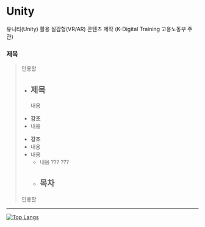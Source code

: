 # Unity
유니티(Unity) 활용 실감형(VR/AR) 콘텐츠 제작 (K-Digital Training 고용노동부 주관)

### 제목
>  인용할 
>
>    - 제목
>       - 
>       내용
>       
> * __강조__
> * 내용
> - __강조__
> - 내용
> - 내용
>    - 내용
>    ???
>    ???
>    - 목차
>       - 
> 인용할 
> 


*** 

[![Top Langs](https://github-readme-stats.vercel.app/api/top-langs/?username=ugee0810)](https://github.com/anuraghazra/github-readme-stats)
